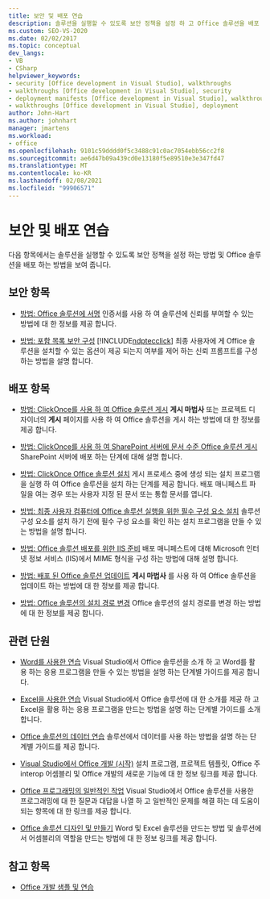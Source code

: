```yaml
---
title: 보안 및 배포 연습
description: 솔루션을 실행할 수 있도록 보안 정책을 설정 하 고 Office 솔루션을 배포 하는 방법을 알아봅니다.
ms.custom: SEO-VS-2020
ms.date: 02/02/2017
ms.topic: conceptual
dev_langs:
- VB
- CSharp
helpviewer_keywords:
- security [Office development in Visual Studio], walkthroughs
- walkthroughs [Office development in Visual Studio], security
- deployment manifests [Office development in Visual Studio], walkthroughs
- walkthroughs [Office development in Visual Studio], deployment
author: John-Hart
ms.author: johnhart
manager: jmartens
ms.workload:
- office
ms.openlocfilehash: 9101c59dddd0f5c3488c91c0ac7054ebb56cc2f8
ms.sourcegitcommit: ae6d47b09a439cd0e13180f5e89510e3e347fd47
ms.translationtype: MT
ms.contentlocale: ko-KR
ms.lasthandoff: 02/08/2021
ms.locfileid: "99906571"
---
```

# <a name="security-and-deployment-walkthroughs"></a>보안 및 배포 연습
  다음 항목에서는 솔루션을 실행할 수 있도록 보안 정책을 설정 하는 방법 및 Office 솔루션을 배포 하는 방법을 보여 줍니다.

## <a name="security-topics"></a>보안 항목
- [방법: Office 솔루션에 서명](../vsto/how-to-sign-office-solutions.md) 인증서를 사용 하 여 솔루션에 신뢰를 부여할 수 있는 방법에 대 한 정보를 제공 합니다.

- [방법: 포함 목록 보안 구성](../vsto/how-to-configure-inclusion-list-security.md) [!INCLUDE[ndptecclick](../vsto/includes/ndptecclick-md.md)] 최종 사용자에 게 Office 솔루션을 설치할 수 있는 옵션이 제공 되는지 여부를 제어 하는 신뢰 프롬프트를 구성 하는 방법을 설명 합니다.

## <a name="deployment-topics"></a>배포 항목
- [방법: ClickOnce를 사용 하 여 Office 솔루션 게시](/previous-versions/bb386095(v=vs.110)) **게시 마법사** 또는 프로젝트 디자이너의 **게시** 페이지를 사용 하 여 Office 솔루션을 게시 하는 방법에 대 한 정보를 제공 합니다.

- [방법: ClickOnce를 사용 하 여 SharePoint 서버에 문서 수준 Office 솔루션 게시](/previous-versions/bb608595(v=vs.110)) SharePoint 서버에 배포 하는 단계에 대해 설명 합니다.

- [방법: ClickOnce Office 솔루션 설치](/previous-versions/bb608592(v=vs.110)) 게시 프로세스 중에 생성 되는 설치 프로그램을 실행 하 여 Office 솔루션을 설치 하는 단계를 제공 합니다. 배포 매니페스트 파일을 여는 경우 또는 사용자 지정 된 문서 또는 통합 문서를 엽니다.

- [방법: 최종 사용자 컴퓨터에 Office 솔루션 실행을 위한 필수 구성 요소 설치](/previous-versions/bb608608(v=vs.110)) 솔루션 구성 요소를 설치 하기 전에 필수 구성 요소를 확인 하는 설치 프로그램을 만들 수 있는 방법을 설명 합니다.

- [방법: Office 솔루션 배포를 위한 IIS 준비](/previous-versions/bb608629(v=vs.110)) 배포 매니페스트에 대해 Microsoft 인터넷 정보 서비스 (IIS)에서 MIME 형식을 구성 하는 방법에 대해 설명 합니다.

- [방법: 배포 된 Office 솔루션 업데이트](/previous-versions/bb157871(v=vs.110)) **게시 마법사** 를 사용 하 여 Office 솔루션을 업데이트 하는 방법에 대 한 정보를 제공 합니다.

- [방법: Office 솔루션의 설치 경로 변경](/previous-versions/bb608626(v=vs.110)) Office 솔루션의 설치 경로를 변경 하는 방법에 대 한 정보를 제공 합니다.

## <a name="related-sections"></a>관련 단원
- [Word를 사용한 연습](../vsto/walkthroughs-using-word.md) Visual Studio에서 Office 솔루션을 소개 하 고 Word를 활용 하는 응용 프로그램을 만들 수 있는 방법을 설명 하는 단계별 가이드를 제공 합니다.

- [Excel을 사용한 연습](../vsto/walkthroughs-using-excel.md) Visual Studio에서 Office 솔루션에 대 한 소개를 제공 하 고 Excel을 활용 하는 응용 프로그램을 만드는 방법을 설명 하는 단계별 가이드를 소개 합니다.

- [Office 솔루션의 데이터 연습](../vsto/data-in-office-solutions-walkthroughs.md) 솔루션에서 데이터를 사용 하는 방법을 설명 하는 단계별 가이드를 제공 합니다.

- [Visual Studio에서 Office 개발 &#40;시작&#41;](../vsto/getting-started-office-development-in-visual-studio.md) 설치 프로그램, 프로젝트 템플릿, Office 주 interop 어셈블리 및 Office 개발의 새로운 기능에 대 한 정보 링크를 제공 합니다.

- [Office 프로그래밍의 일반적인 작업](../vsto/common-tasks-in-office-programming.md) Visual Studio에서 Office 솔루션을 사용한 프로그래밍에 대 한 질문과 대답을 나열 하 고 일반적인 문제를 해결 하는 데 도움이 되는 항목에 대 한 링크를 제공 합니다.

- [Office 솔루션 디자인 및 만들기](../vsto/designing-and-creating-office-solutions.md) Word 및 Excel 솔루션을 만드는 방법 및 솔루션에서 어셈블리의 역할을 만드는 방법에 대 한 정보 링크를 제공 합니다.

## <a name="see-also"></a>참고 항목
- [Office 개발 샘플 및 연습](../vsto/office-development-samples-and-walkthroughs.md)